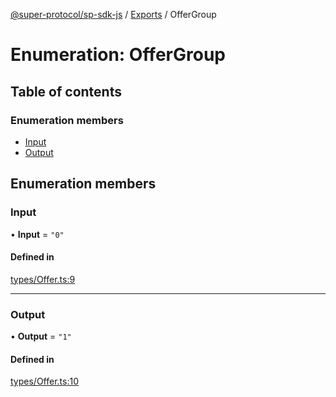 [@super-protocol/sp-sdk-js](../README.md) / [Exports](../modules.md) / OfferGroup

# Enumeration: OfferGroup

## Table of contents

### Enumeration members

- [Input](OfferGroup.md#input)
- [Output](OfferGroup.md#output)

## Enumeration members

### Input

• **Input** = `"0"`

#### Defined in

[types/Offer.ts:9](https://github.com/Super-Protocol/sp-sdk-js/blob/8816d66/src/types/Offer.ts#L9)

___

### Output

• **Output** = `"1"`

#### Defined in

[types/Offer.ts:10](https://github.com/Super-Protocol/sp-sdk-js/blob/8816d66/src/types/Offer.ts#L10)
